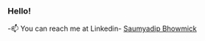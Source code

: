 ### Hello!

-📫 You can reach me at Linkedin- [Saumyadip Bhowmick](https://www.linkedin.com/in/saumyadip-bhowmick-446811190/)
